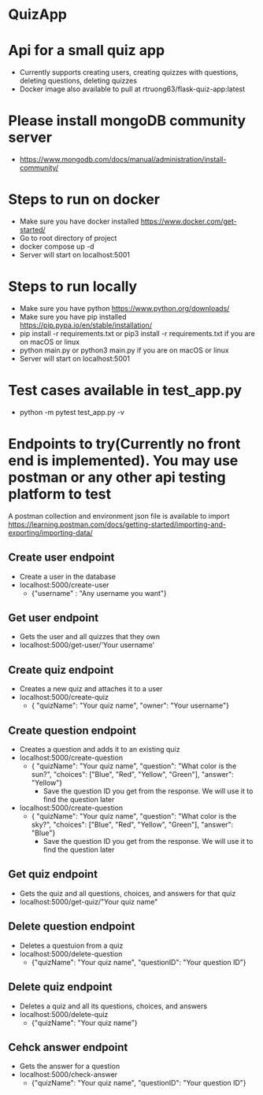 # QuizApp

# Api for a small quiz app

- Currently supports creating users, creating quizzes with questions, deleting questions, deleting quizzes
- Docker image also available to pull at rtruong63/flask-quiz-app:latest

# Please install mongoDB community server

- https://www.mongodb.com/docs/manual/administration/install-community/

# Steps to run on docker

- Make sure you have docker installed https://www.docker.com/get-started/
- Go to root directory of project
- docker compose up -d
- Server will start on localhost:5001

# Steps to run locally

- Make sure you have python https://www.python.org/downloads/
- Make sure you have pip installed https://pip.pypa.io/en/stable/installation/
- pip install -r requirements.txt or pip3 install -r requirements.txt if you are on macOS or linux
- python main.py or python3 main.py if you are on macOS or linux
- Server will start on localhost:5001

# Test cases available in test_app.py

- python -m pytest test_app.py -v

# Endpoints to try(Currently no front end is implemented). You may use postman or any other api testing platform to test

A postman collection and environment json file is available to import
https://learning.postman.com/docs/getting-started/importing-and-exporting/importing-data/

## Create user endpoint

- Create a user in the database
- localhost:5000/create-user
  - {"username" : "Any username you want"}

## Get user endpoint

- Gets the user and all quizzes that they own
- localhost:5000/get-user/'Your username'

## Create quiz endpoint

- Creates a new quiz and attaches it to a user
- localhost:5000/create-quiz
  - { "quizName": "Your quiz name", "owner": "Your username"}

## Create question endpoint

- Creates a question and adds it to an existing quiz
- localhost:5000/create-question
  - { "quizName": "Your quiz name", "question": "What color is the sun?", "choices": ["Blue", "Red", "Yellow", "Green"], "answer": "Yellow"}
    - Save the question ID you get from the response. We will use it to find the question later
- localhost:5000/create-question
  - { "quizName": "Your quiz name", "question": "What color is the sky?", "choices": ["Blue", "Red", "Yellow", "Green"], "answer": "Blue"}
    - Save the question ID you get from the response. We will use it to find the question later

## Get quiz endpoint

- Gets the quiz and all questions, choices, and answers for that quiz
- localhost:5000/get-quiz/"Your quiz name"

## Delete question endpoint

- Deletes a questuion from a quiz
- localhost:5000/delete-question
  - {"quizName": "Your quiz name", "questionID": "Your question ID"}

## Delete quiz endpoint

- Deletes a quiz and all its questions, choices, and answers
- localhost:5000/delete-quiz
  - {"quizName": "Your quiz name"}

## Cehck answer endpoint

- Gets the answer for a question
- localhost:5000/check-answer
  - {"quizName": "Your quiz name", "questionID": "Your question ID"}
